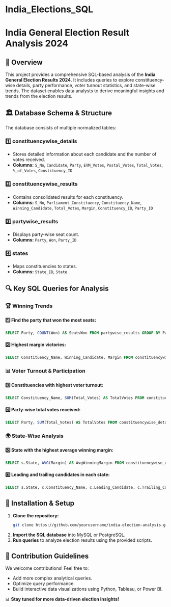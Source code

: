 # India_Elections_SQL
# India General Election Result Analysis 2024

## 📌 Overview
This project provides a comprehensive SQL-based analysis of the **India General Election Results 2024**. It includes queries to explore constituency-wise details, party performance, voter turnout statistics, and state-wise trends. The dataset enables data analysts to derive meaningful insights and trends from the election results.

## 🏛 Database Schema & Structure
The database consists of multiple normalized tables:

### **1️⃣ constituencywise_details**
- Stores detailed information about each candidate and the number of votes received.
- **Columns:** `S_No`, `Candidate`, `Party`, `EVM_Votes`, `Postal_Votes`, `Total_Votes`, `%_of_Votes`, `Constituency_ID`

### **2️⃣ constituencywise_results**
- Contains consolidated results for each constituency.
- **Columns:** `S_No`, `Parliament_Constituency`, `Constituency_Name`, `Winning_Candidate`, `Total_Votes`, `Margin`, `Constituency_ID`, `Party_ID`

### **3️⃣ partywise_results**
- Displays party-wise seat count.
- **Columns:** `Party`, `Won`, `Party_ID`

### **4️⃣ states**
- Maps constituencies to states.
- **Columns:** `State_ID`, `State`

## 🔍 Key SQL Queries for Analysis
### 🏆 Winning Trends
#### 1️⃣ Find the party that won the most seats:
```sql
SELECT Party, COUNT(Won) AS SeatsWon FROM partywise_results GROUP BY Party ORDER BY SeatsWon DESC;
```
#### 2️⃣ Highest margin victories:
```sql
SELECT Constituency_Name, Winning_Candidate, Margin FROM constituencywise_results ORDER BY Margin DESC LIMIT 10;
```

### 📊 Voter Turnout & Participation
#### 3️⃣ Constituencies with highest voter turnout:
```sql
SELECT Constituency_Name, SUM(Total_Votes) AS TotalVotes FROM constituencywise_results GROUP BY Constituency_Name ORDER BY TotalVotes DESC LIMIT 10;
```
#### 4️⃣ Party-wise total votes received:
```sql
SELECT Party, SUM(Total_Votes) AS TotalVotes FROM constituencywise_details GROUP BY Party ORDER BY TotalVotes DESC;
```

### 🌍 State-Wise Analysis
#### 5️⃣ State with the highest average winning margin:
```sql
SELECT s.State, AVG(Margin) AS AvgWinningMargin FROM constituencywise_results c JOIN states s ON c.Constituency_ID = s.State_ID GROUP BY s.State ORDER BY AvgWinningMargin DESC LIMIT 5;
```
#### 6️⃣ Leading and trailing candidates in each state:
```sql
SELECT s.State, c.Constituency_Name, c.Leading_Candidate, c.Trailing_Candidate FROM statewise_results c JOIN states s ON c.State_ID = s.State_ID ORDER BY s.State;
```

## 🚀 Installation & Setup
1. **Clone the repository:**
   ```sh
   git clone https://github.com/yourusername/india-election-analysis.git
   ```
2. **Import the SQL database** into MySQL or PostgreSQL.
3. **Run queries** to analyze election results using the provided scripts.

## 📢 Contribution Guidelines
We welcome contributions! Feel free to:
- Add more complex analytical queries.
- Optimize query performance.
- Build interactive data visualizations using Python, Tableau, or Power BI.


📊 **Stay tuned for more data-driven election insights!**

